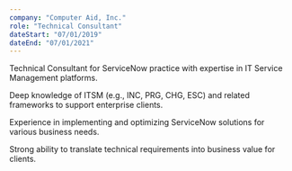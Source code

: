 ```yaml
---
company: "Computer Aid, Inc."
role: "Technical Consultant"
dateStart: "07/01/2019"
dateEnd: "07/01/2021"
---
```


Technical Consultant for ServiceNow practice with expertise in IT Service Management platforms.

Deep knowledge of ITSM (e.g., INC, PRG, CHG, ESC) and related frameworks to support enterprise clients.

Experience in implementing and optimizing ServiceNow solutions for various business needs.

Strong ability to translate technical requirements into business value for clients.
